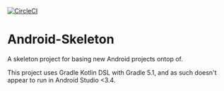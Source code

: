 [![CircleCI](https://circleci.com/gh/ditn/Android-Skeleton.svg?style=svg)](https://circleci.com/gh/ditn/Android-Skeleton)

# Android-Skeleton
A skeleton project for basing new Android projects ontop of.

This project uses Gradle Kotlin DSL with Gradle 5.1, and as such doesn't appear to run in Android Studio <3.4.
